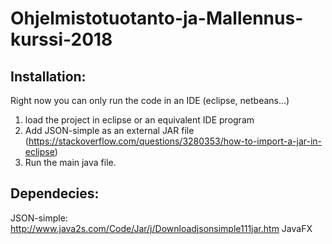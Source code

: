 # Ohjelmistotuotanto-ja-Mallennus-kurssi-2018

## Installation:
Right now you can only run the code in an IDE (eclipse, netbeans...)
1. load the project in eclipse or an equivalent IDE program
2. Add JSON-simple as an external JAR file (https://stackoverflow.com/questions/3280353/how-to-import-a-jar-in-eclipse)
3. Run the main java file.
## Dependecies:
JSON-simple: http://www.java2s.com/Code/Jar/j/Downloadjsonsimple111jar.htm
JavaFX
